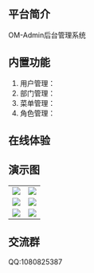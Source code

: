 ## 平台简介

OM-Admin后台管理系统


## 内置功能

1.  用户管理：
2.  部门管理：
4.  菜单管理：
5.  角色管理：


## 在线体验



## 演示图

<table>
    <tr>
        <td><img src="http://onemysoft.com/images/oma/homepage.png"/></td>
        <td><img src="http://onemysoft.com/images/oma/user.png"/></td>
    </tr>
    <tr>
        <td><img src="http://onemysoft.com/images/oma/auth.png"/></td>
        <td><img src="http://onemysoft.com/images/oma/role.png"/></td>
    </tr>
    <tr>
        <td><img src="http://onemysoft.com/images/oma/menu.png"/></td>
        <td><img src="http://onemysoft.com/images/oma/group.png"/></td>
    </tr>    
</table>


## 交流群

QQ:1080825387
